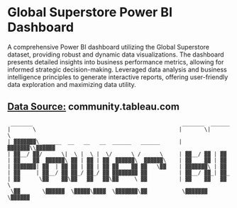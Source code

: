 # Global Superstore Power BI Dashboard

A comprehensive Power BI dashboard utilizing the Global Superstore dataset, providing robust and dynamic data visualizations. The dashboard presents detailed insights into business performance metrics, allowing for informed strategic decision-making. Leveraged data analysis and business intelligence principles to generate interactive reports, offering user-friendly data 
exploration and maximizing data utility.

## **<ins>Data Source:</ins>** community.tableau.com


```plaintext
 _______                                               _______  ______ 
|       \                                             |       \|      \
| ▓▓▓▓▓▓▓\ ______  __   __   __  ______   ______      | ▓▓▓▓▓▓▓\\▓▓▓▓▓▓
| ▓▓__/ ▓▓/      \|  \ |  \ |  \/      \ /      \     | ▓▓__/ ▓▓ | ▓▓  
| ▓▓    ▓▓  ▓▓▓▓▓▓\ ▓▓ | ▓▓ | ▓▓  ▓▓▓▓▓▓\  ▓▓▓▓▓▓\    | ▓▓    ▓▓ | ▓▓  
| ▓▓▓▓▓▓▓| ▓▓  | ▓▓ ▓▓ | ▓▓ | ▓▓ ▓▓    ▓▓ ▓▓   \▓▓    | ▓▓▓▓▓▓▓\ | ▓▓  
| ▓▓     | ▓▓__/ ▓▓ ▓▓_/ ▓▓_/ ▓▓ ▓▓▓▓▓▓▓▓ ▓▓          | ▓▓__/ ▓▓_| ▓▓_ 
| ▓▓      \▓▓    ▓▓\▓▓   ▓▓   ▓▓\▓▓     \ ▓▓          | ▓▓    ▓▓   ▓▓ \
 \▓▓       \▓▓▓▓▓▓  \▓▓▓▓▓\▓▓▓▓  \▓▓▓▓▓▓▓\▓▓           \▓▓▓▓▓▓▓ \▓▓▓▓▓▓
                                                                       
```



